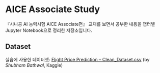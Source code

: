 # AICE Associate Study

『시나공 AI 능력시험 AICE Associate편』 교재를 보면서 공부한 내용을
챕터별 Jupyter Notebook으로 정리한 저장소입니다.

## Dataset

실습에 사용한 데이터셋: [Flight Price Prediction – Clean_Dataset.csv](https://www.kaggle.com/datasets/shubhambathwal/flight-price-prediction) (by *Shubham Bathwal*, Kaggle)
